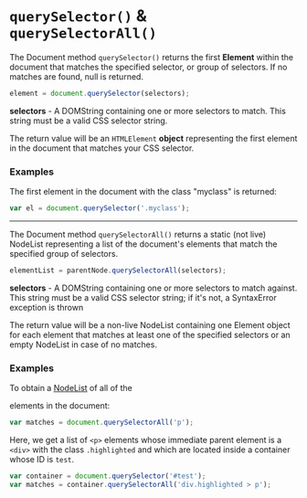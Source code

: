 # `querySelector()` & `querySelectorAll()`

The Document method `querySelector()` returns the first **Element** within the document that matches the specified selector, or group of selectors. If no matches are found, null is returned.

```javascript
element = document.querySelector(selectors);
```

**selectors** - A DOMString containing one or more selectors to match. This string must be a valid CSS selector string.

The return value will be an `HTMLElement` **object** representing the first element in the document that matches your CSS selector.

### Examples

The first element in the document with the class "myclass" is returned:

```javascript
var el = document.querySelector('.myclass');
```

---

The Document method `querySelectorAll()` returns a static (not live) NodeList representing a list of the document's elements that match the specified group of selectors.

```javascript
elementList = parentNode.querySelectorAll(selectors);
```

**selectors** - A DOMString containing one or more selectors to match against. This string must be a valid CSS selector string; if it's not, a SyntaxError exception is thrown

The return value will be a non-live NodeList containing one Element object for each element that matches at least one of the specified selectors or an empty NodeList in case of no matches.

### Examples

To obtain a [NodeList](https://developer.mozilla.org/en-US/docs/Web/API/NodeList) of all of the <p> elements in the document:

```javascript
var matches = document.querySelectorAll('p');
```

Here, we get a list of `<p>` elements whose immediate parent element is a `<div>` with the class `.highlighted` and which are located inside a container whose ID is `test`.

```javascript
var container = document.querySelector('#test');
var matches = container.querySelectorAll('div.highlighted > p');
```
